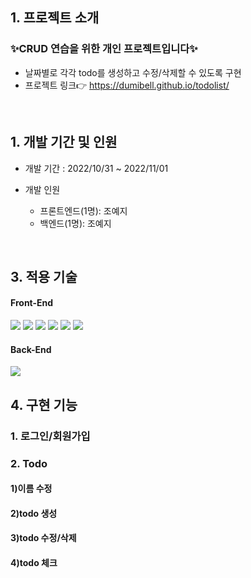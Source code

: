 
## **1. 프로젝트 소개**
### ✨CRUD 연습을 위한 개인 프로젝트입니다✨
- 날짜별로 각각 todo를 생성하고 수정/삭제할 수 있도록 구현
- 프로젝트 링크👉 https://dumibell.github.io/todolist/
<br/>


## **1. 개발 기간 및 인원**

- 개발 기간 : 2022/10/31 ~ 2022/11/01
- 개발 인원

  - 프론트엔드(1명): 조예지
  - 백엔드(1명): 조예지

<br/>


## **3. 적용 기술**

#### Front-End
<img src="https://img.shields.io/badge/HTML-E34F26?style=for-the-badge&logo=HTML5&logoColor=white"> <img src="https://img.shields.io/badge/CSS-1572B6?style=for-the-badge&logo=CSS3&logoColor=white"> <img src="https://img.shields.io/badge/JavaScript-F7DF1E?style=for-the-badge&logo=JavaScript&logoColor=white">  <img src="https://img.shields.io/badge/React-61DAFB?style=for-the-badge&logo=React&logoColor=white"> <img src="https://img.shields.io/badge/React_Router-CA4245?style=for-the-badge&logo=React Router&logoColor=white">
<img src="https://img.shields.io/badge/TailwindCss-14263D?style=for-the-badge&logo=TailwindCss&logoColor=white"/>

#### Back-End
<img src="https://img.shields.io/badge/Firebase-FFCA28?style=for-the-badge&logo=firebase&logoColor=white"/>
<br/>


## **4. 구현 기능**
### 1. 로그인/회원가입 
### 2. Todo
#### 1)이름 수정
#### 2)todo 생성
#### 3)todo 수정/삭제
#### 4)todo 체크
 
